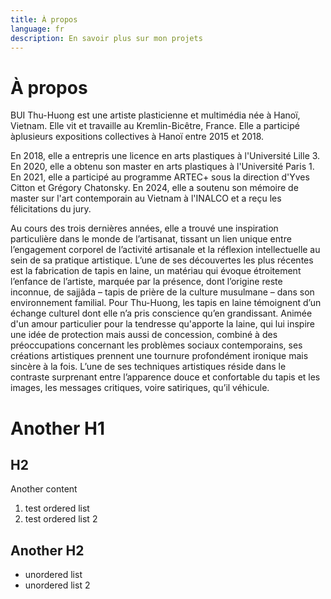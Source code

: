```yaml
---
title: À propos
language: fr
description: En savoir plus sur mon projets
---
```

# À propos

BUI Thu-Huong est une artiste plasticienne et multimédia née à Hanoï, Vietnam.
Elle vit et travaille au Kremlin-Bicêtre, France.
Elle a participé àplusieurs expositions collectives à Hanoï entre 2015 et 2018.

En 2018, elle a entrepris une licence en arts plastiques à l'Université Lille 3.
En 2020, elle a obtenu son master en arts plastiques à l'Université Paris 1.
En 2021, elle a participé au programme ARTEC+ sous la direction d'Yves Citton
et Grégory Chatonsky.
En 2024, elle a soutenu son mémoire de master sur l'art contemporain au Vietnam
à l'INALCO et a reçu les félicitations du jury. 

Au cours des trois dernières années, elle a trouvé une inspiration particulière
dans le monde de l’artisanat, tissant un lien unique entre l’engagement corporel
de l’activité artisanale et la réflexion intellectuelle au sein de sa pratique
artistique. L’une de ses découvertes les plus récentes est la  fabrication de
tapis en laine, un matériau qui évoque étroitement l’enfance  de l’artiste,
marquée par la présence, dont l’origine reste inconnue, de  sajjâda – tapis de
prière de la culture musulmane – dans son environnement  familial. Pour Thu-Huong,
les tapis en laine témoignent d’un échange culturel  dont elle n’a pris conscience
qu’en grandissant. Animée d'un amour  particulier pour la tendresse qu'apporte la
laine, qui lui inspire une idée de  protection mais aussi de concession, combiné à
des préoccupations  concernant les problèmes sociaux contemporains, ses créations
artistiques  prennent une tournure profondément ironique mais sincère à la fois.
L’une de  ses techniques artistiques réside dans le contraste surprenant entre
l’apparence douce et confortable du tapis et les images, les messages critiques,
voire satiriques, qu’il véhicule.

# Another H1

## H2

Another content

1. test ordered list
2. test ordered list 2

## Another H2

- unordered list
- unordered list 2
